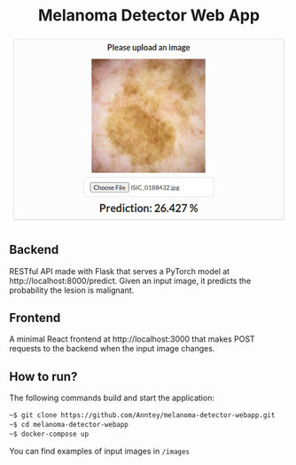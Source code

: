 <h1 align="center">Melanoma Detector Web App</h1>
<p align="center"><img src="/images/melanoma-app.png" alt="image" /></p>

## Backend
RESTful API made with Flask that serves a PyTorch model at http://localhost:8000/predict. Given an input image, it predicts the probability the lesion is malignant.

## Frontend
A minimal React frontend at http://localhost:3000 that makes POST requests to the backend when the input image changes.

## How to run?
The following commands build and start the application:
```bash
~$ git clone https://github.com/Anntey/melanoma-detector-webapp.git
~$ cd melanoma-detector-webapp
~$ docker-compose up
```
You can find examples of input images in `/images`
